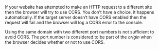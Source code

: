 If your website has attempted to make an HTTP request to a different site then the browser will try to use CORS. You don’t have a choice, it happens automatically. If the target server doesn’t have CORS enabled then the request will fail and the browser will log a CORS error to the console.

Using the same domain with two different port numbers is not sufficient to avoid CORS. The port number is considered to be part of the _origin_ when the browser decides whether or not to use CORS.

